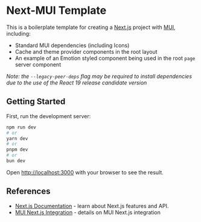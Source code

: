 # Next-MUI Template

This is a boilerplate template for creating a [Next.js](https://nextjs.org) project with [MUI](https://mui.com/material-ui/), including:

- Standard MUI dependencies (including Icons)
- Cache and theme provider components in the root layout
- An example of an Emotion styled component being used in the root `page` server component

*Note: the `--legacy-peer-deps` flag may be required to install dependencies due to the use of the React 19 release candidate version*

## Getting Started

First, run the development server:

```bash
npm run dev
# or
yarn dev
# or
pnpm dev
# or
bun dev
```

Open [http://localhost:3000](http://localhost:3000) with your browser to see the result.

## References

- [Next.js Documentation](https://nextjs.org/docs) - learn about Next.js features and API.
- [MUI Next.js Integration](https://mui.com/material-ui/integrations/nextjs/) - details on MUI Next.js integration

